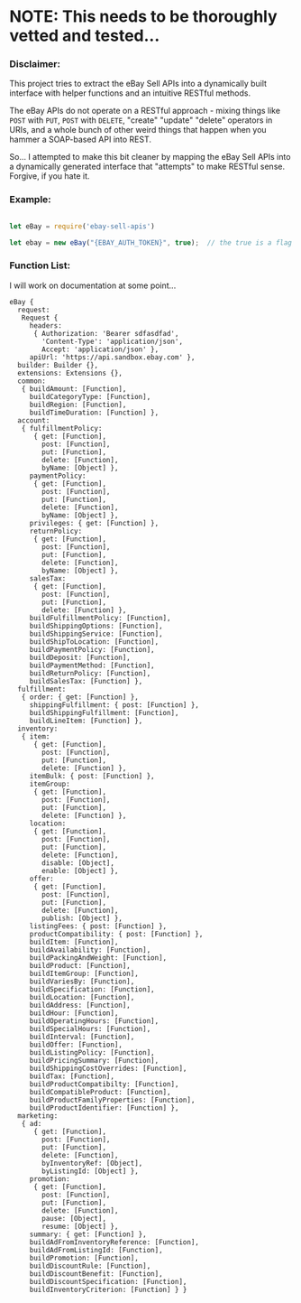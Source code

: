 
# NOTE: This needs to be thoroughly vetted and tested...

### Disclaimer:
This project tries to extract the eBay Sell APIs into a dynamically built interface with helper functions and an intuitive RESTful methods.

The eBay APIs do not operate on a RESTful approach - mixing things like `POST` with `PUT`, `POST` with `DELETE`, "create" "update" "delete" operators in URIs, and a whole bunch of other weird things that happen when you hammer a SOAP-based API into REST.

So... I attempted to make this bit cleaner by mapping the eBay Sell APIs into a dynamically generated interface that "attempts" to make RESTful sense. Forgive, if you hate it.


### Example: 
```javascript

let eBay = require('ebay-sell-apis')

let ebay = new eBay("{EBAY_AUTH_TOKEN}", true);  // the true is a flag for the Sandbox environment
```


### Function List:  
I will work on documentation at some point...
```
eBay {
  request:
   Request {
     headers:
      { Authorization: 'Bearer sdfasdfad',
        'Content-Type': 'application/json',
        Accept: 'application/json' },
     apiUrl: 'https://api.sandbox.ebay.com' },
  builder: Builder {},
  extensions: Extensions {},
  common:
   { buildAmount: [Function],
     buildCategoryType: [Function],
     buildRegion: [Function],
     buildTimeDuration: [Function] },
  account:
   { fulfillmentPolicy:
      { get: [Function],
        post: [Function],
        put: [Function],
        delete: [Function],
        byName: [Object] },
     paymentPolicy:
      { get: [Function],
        post: [Function],
        put: [Function],
        delete: [Function],
        byName: [Object] },
     privileges: { get: [Function] },
     returnPolicy:
      { get: [Function],
        post: [Function],
        put: [Function],
        delete: [Function],
        byName: [Object] },
     salesTax:
      { get: [Function],
        post: [Function],
        put: [Function],
        delete: [Function] },
     buildFulfillmentPolicy: [Function],
     buildShippingOptions: [Function],
     buildShippingService: [Function],
     buildShipToLocation: [Function],
     buildPaymentPolicy: [Function],
     buildDeposit: [Function],
     buildPaymentMethod: [Function],
     buildReturnPolicy: [Function],
     buildSalesTax: [Function] },
  fulfillment:
   { order: { get: [Function] },
     shippingFulfillment: { post: [Function] },
     buildShippingFulfillment: [Function],
     buildLineItem: [Function] },
  inventory:
   { item:
      { get: [Function],
        post: [Function],
        put: [Function],
        delete: [Function] },
     itemBulk: { post: [Function] },
     itemGroup:
      { get: [Function],
        post: [Function],
        put: [Function],
        delete: [Function] },
     location:
      { get: [Function],
        post: [Function],
        put: [Function],
        delete: [Function],
        disable: [Object],
        enable: [Object] },
     offer:
      { get: [Function],
        post: [Function],
        put: [Function],
        delete: [Function],
        publish: [Object] },
     listingFees: { post: [Function] },
     productCompatibility: { post: [Function] },
     buildItem: [Function],
     buildAvailability: [Function],
     buildPackingAndWeight: [Function],
     buildProduct: [Function],
     buildItemGroup: [Function],
     buildVariesBy: [Function],
     buildSpecification: [Function],
     buildLocation: [Function],
     buildAddress: [Function],
     buildHour: [Function],
     buildOperatingHours: [Function],
     buildSpecialHours: [Function],
     buildInterval: [Function],
     buildOffer: [Function],
     buildListingPolicy: [Function],
     buildPricingSummary: [Function],
     buildShippingCostOverrides: [Function],
     buildTax: [Function],
     buildProductCompatibilty: [Function],
     buildCompatibleProduct: [Function],
     buildProductFamilyProperties: [Function],
     buildProductIdentifier: [Function] },
  marketing:
   { ad:
      { get: [Function],
        post: [Function],
        put: [Function],
        delete: [Function],
        byInventoryRef: [Object],
        byListingId: [Object] },
     promotion:
      { get: [Function],
        post: [Function],
        put: [Function],
        delete: [Function],
        pause: [Object],
        resume: [Object] },
     summary: { get: [Function] },
     buildAdFromInventoryReference: [Function],
     buildAdFromListingId: [Function],
     buildPromotion: [Function],
     buildDiscountRule: [Function],
     buildDiscountBenefit: [Function],
     buildDiscountSpecification: [Function],
     buildInventoryCriterion: [Function] } }

```